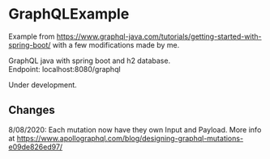 # GraphQLExample

Example from https://www.graphql-java.com/tutorials/getting-started-with-spring-boot/ with a few modifications made by me. 

GraphQL java with spring boot and h2 database.   
Endpoint: localhost:8080/graphql

Under development.


## Changes

8/08/2020: Each mutation now have they own Input and Payload. More info at https://www.apollographql.com/blog/designing-graphql-mutations-e09de826ed97/
